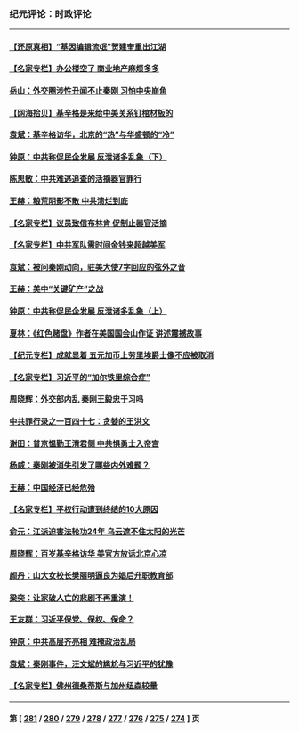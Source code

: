 ### 纪元评论：时政评论
---
#### [【还原真相】“基因编辑流氓”贺建奎重出江湖](../../pages/nsc1025/n14039982.md) 
#### [【名家专栏】办公楼空了 商业地产麻烦多多](../../pages/nsc1025/n14039441.md) 
#### [岳山：外交圈涉性丑闻不止秦刚 习怕中央崩角](../../pages/nsc1025/n14039925.md) 
#### [【网海拾贝】基辛格是来给中美关系钉棺材板的](../../pages/nsc1025/n14039907.md) 
#### [袁斌：基辛格访华，北京的“热”与华盛顿的“冷”](../../pages/nsc1025/n14039892.md) 
#### [钟原：中共称促民企发展 反泄诸多乱象（下）](../../pages/nsc1025/n14039762.md) 
#### [陈思敏：中共难逃追查的活摘器官罪行](../../pages/nsc1025/n14039726.md) 
#### [王赫：粮荒阴影不散 中共溃烂到底](../../pages/nsc1025/n14039706.md) 
#### [【名家专栏】议员致信布林肯 促制止器官活摘](../../pages/nsc1025/n14039457.md) 
#### [【名家专栏】中共军队需时间金钱来超越美军](../../pages/nsc1025/n14036181.md) 
#### [袁斌：被问秦刚动向，驻美大使7字回应的弦外之音](../../pages/nsc1025/n14039224.md) 
#### [王赫：美中“关键矿产”之战](../../pages/nsc1025/n14039203.md) 
#### [钟原：中共称促民企发展 反泄诸多乱象（上）](../../pages/nsc1025/n14038925.md) 
#### [夏林：《红色赌盘》作者在美国国会山作证 讲述震撼故事](../../pages/nsc1025/n14038797.md) 
#### [【纪元专栏】成就显着 五元加币上劳里埃爵士像不应被取消](../../pages/nsc1025/n14038801.md) 
#### [【名家专栏】习近平的“加尔铁里综合症”](../../pages/nsc1025/n14036868.md) 
#### [周晓辉：外交部内乱 秦刚王毅忠于习吗](../../pages/nsc1025/n14038705.md) 
#### [中共罪行录之一百四十七：贪婪的王洪文](../../pages/nsc1025/n14038460.md) 
#### [谢田：普京愠勤王清君侧 中共惧勇士入帝宫](../../pages/nsc1025/n14038381.md) 
#### [杨威：秦刚被消失引发了哪些内外难题？](../../pages/nsc1025/n14038128.md) 
#### [王赫：中国经济已经危殆](../../pages/nsc1025/n14037995.md) 
#### [【名家专栏】平权行动遭到终结的10大原因](../../pages/nsc1025/n14037649.md) 
#### [俞元：江派迫害法轮功24年 乌云遮不住太阳的光芒](../../pages/nsc1025/n14037371.md) 
#### [周晓辉：百岁基辛格访华 美官方放话北京心凉](../../pages/nsc1025/n14037837.md) 
#### [颜丹：山大女校长樊丽明逼良为娼后升职教育部](../../pages/nsc1025/n14037704.md) 
#### [梁奕：让家破人亡的悲剧不再重演！](../../pages/nsc1025/n14037501.md) 
#### [王友群：习近平保党、保权、保命？](../../pages/nsc1025/n14037209.md) 
#### [钟原：中共高层齐亮相 难掩政治乱局](../../pages/nsc1025/n14037172.md) 
#### [袁斌：秦刚事件，汪文斌的尴尬与习近平的犹豫](../../pages/nsc1025/n14037052.md) 
#### [【名家专栏】佛州德桑蒂斯与加州纽森较量](../../pages/nsc1025/n14036863.md) 

---
#### 第 [ [281](./281.md) / [280](./280.md) / [279](./279.md) / [278](./278.md) / [277](./277.md) / [276](./276.md) / [275](./275.md) / [274](./274.md) ] 页
